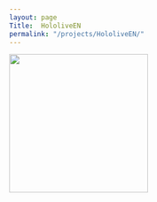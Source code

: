 ```yaml
---
layout: page
Title:  HololiveEN 
permalink: "/projects/HololiveEN/"
---
```


<img src="{{site.baseurl}}/images/writing/sea.png" width="250" height="250">


